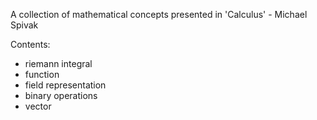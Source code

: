 A collection of mathematical concepts presented in 'Calculus' - Michael Spivak

Contents:

- riemann integral
- function
- field representation
- binary operations
- vector